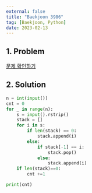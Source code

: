 ```yaml
---
external: false
title: "Baekjoon 3986"
tag: [Baekjoon, Python]
date: 2023-02-13
---
```


## 1. Problem

[문제 확인하기](https://www.acmicpc.net/problem/3986)

## 2. Solution

```python
n = int(input())
cnt = 0
for _ in range(n):
    s = input().rstrip()
    stack = []
    for i in s:
        if len(stack) == 0:
            stack.append(i)
        else:
            if stack[-1] == i:
                stack.pop()
            else:
                stack.append(i)
    if len(stack)==0:
        cnt +=1

print(cnt)
```
